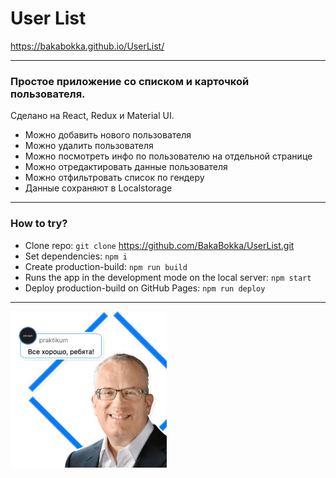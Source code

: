 # User List
 https://bakabokka.github.io/UserList/


****

### Простое приложение со списком и карточкой пользователя.
 Сделано на React, Redux и Material UI.

* Можно добавить нового пользователя
* Можно удалить пользователя
* Можно посмотреть инфо по пользователю на отдельной странице
* Можно отредактировать данные пользователя
* Можно отфильтровать список по гендеру
* Данные сохраняют в Localstorage

****


### How to try?
* Clone repo: `git clone`  https://github.com/BakaBokka/UserList.git
* Set dependencies: `npm i`
* Create production-build: `npm run build`
* Runs the app in the development mode on the local server: `npm start`
* Deploy production-build on GitHub Pages: `npm run deploy`

****

![Everything’s Gonna Be Alright](./src/img/eich.png)

